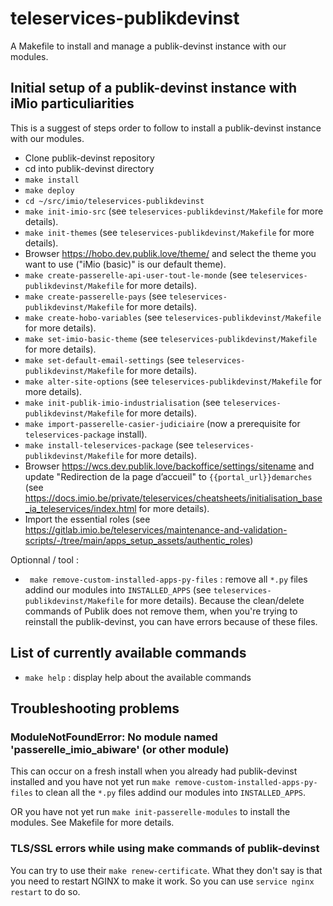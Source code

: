 # teleservices-publikdevinst

A Makefile to install and manage a publik-devinst instance with our modules.

## Initial setup of a publik-devinst instance with iMio particuliarities

This is a suggest of steps order to follow to install a publik-devinst instance with our modules.

- Clone publik-devinst repository
- cd into publik-devinst directory
- `make install`
- `make deploy`
- `cd ~/src/imio/teleservices-publikdevinst`
- `make init-imio-src` (see `teleservices-publikdevinst/Makefile` for more details).
- `make init-themes` (see `teleservices-publikdevinst/Makefile` for more details).
- Browser https://hobo.dev.publik.love/theme/ and select the theme you want to use ("iMio (basic)" is our default theme).
- `make create-passerelle-api-user-tout-le-monde` (see `teleservices-publikdevinst/Makefile` for more details).
- `make create-passerelle-pays` (see `teleservices-publikdevinst/Makefile` for more details).
- `make create-hobo-variables` (see `teleservices-publikdevinst/Makefile` for more details).
- `make set-imio-basic-theme` (see `teleservices-publikdevinst/Makefile` for more details).
- `make set-default-email-settings` (see `teleservices-publikdevinst/Makefile` for more details).
- `make alter-site-options` (see `teleservices-publikdevinst/Makefile` for more details).
- `make init-publik-imio-industrialisation` (see `teleservices-publikdevinst/Makefile` for more details).
- `make import-passerelle-casier-judiciaire` (now a prerequisite for `teleservices-package` install).
- `make install-teleservices-package` (see `teleservices-publikdevinst/Makefile` for more details).
- Browser https://wcs.dev.publik.love/backoffice/settings/sitename and update "Redirection de la page d’accueil" to `{{portal_url}}demarches` (see https://docs.imio.be/private/teleservices/cheatsheets/initialisation_base_ia_teleservices/index.html for more details).
- Import the essential roles (see https://gitlab.imio.be/teleservices/maintenance-and-validation-scripts/-/tree/main/apps_setup_assets/authentic_roles)

Optionnal / tool :

- ` make remove-custom-installed-apps-py-files` : remove all `*.py` files addind our modules into `INSTALLED_APPS` (see `teleservices-publikdevinst/Makefile` for more details). Because the clean/delete commands of Publik does not remove them, when you're trying to reinstall the publik-devinst, you can have errors because of these files.

## List of currently available commands

* `make help` : display help about the available commands

## Troubleshooting problems

### ModuleNotFoundError: No module named 'passerelle_imio_abiware' (or other module)

This can occur on a fresh install when you already had publik-devinst installed and you have not yet run `make remove-custom-installed-apps-py-files` to clean all the `*.py` files addind our modules into `INSTALLED_APPS`.

OR you have not yet run `make init-passerelle-modules` to install the modules. See Makefile for more details.

### TLS/SSL errors while using make commands of publik-devinst

You can try to use their `make renew-certificate`. What they don't say is that you need to restart NGINX to make it work. So you can use `service nginx restart` to do so.
